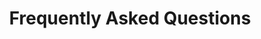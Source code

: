 ---
id: faqs
description: The most commonly asked questions about being a Devopsdays Chattanooga organizer
title: Frequently Asked Questions
sidebar_position: 2
---